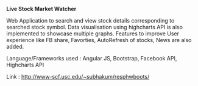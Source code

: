 **Live Stock Market Watcher**

Web Application to search and view stock details corresponding to searched stock symbol. Data visualisation using highcharts API is also implemented to showcase multiple graphs. Features to improve User experience like FB share, Favorties, AutoRefresh of stocks, News are also added.

Language/Frameworks used : Angular JS, Bootstrap, Facebook API, Highcharts API

Link : http://www-scf.usc.edu/~subhakum/resphwboots/
